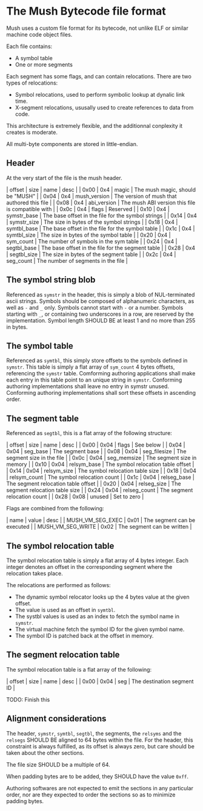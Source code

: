 # The Mush Bytecode file format

Mush uses a custom file format for its bytecode, not unlike ELF or similar
machine code object files.

Each file contains:

 * A symbol table
 * One or more segments

Each segment has some flags, and can contain relocations.
There are two types of relocations:

 * Symbol relocations, used to perform symbolic lookup at dynalic link time.
 * X-segment relocations, ususally used to create references to data from code.

This architecture is extremely flexible, and the additionnal conplexity it creates
is moderate.

All multi-byte components are stored in little-endian.

## Header

At the very start of the file is the mush header.

| offset  | size | name          | desc                                               |
| 0x00    | 0x4  | magic         | The mush magic, should be "MUSH"                   |
| 0x04    | 0x4  | mush_version  | The version of mush that authored this file        |
| 0x08    | 0x4  | abi_version   | The mush ABI version this file is compatible with  |
| 0x0c    | 0x4  | flags         | Reserved                                           |
| 0x10    | 0x4  | symstr_base   | The base offset in the file for the symbol strings |
| 0x14    | 0x4  | symstr_size   | The size in bytes of the symbol strings            |
| 0x18    | 0x4  | symtbl_base   | The base offset in the file for the symbol table   |
| 0x1c    | 0x4  | symtbl_size   | The size in bytes of the symbol table              |
| 0x20    | 0x4  | sym_count     | The number of symbols in the sym table             |
| 0x24    | 0x4  | segtbl_base   | The base offset in the file for the segment table  |
| 0x28    | 0x4  | segtbl_size   | The size in bytes of the segment table             |
| 0x2c    | 0x4  | seg_count     | The number of segments in the file                 |

## The symbol string blob

Referenced as `symstr` in the header, this is simply a blob of NUL-terminated
ascii strings. Symbols should be composed of alphanumeric characters, as well as `-` and `_` only.
Symbols cannot start with `-` or a number. Symbols starting with `_`, or containing two underscores
in a row, are reserved by the implementation. Symbol length SHOULD BE at least 1 and no more than
255 in bytes.

## The symbol table

Referenced as `symtbl`, this simply store offsets to the symbols defined in `symstr`.
This table is simply a flat array of `sym_count` 4 bytes offsets, referencing the `symstr`
table. Comforming authoring applications shall make each entry in this table point to
an unique string in `symstr`. Conforming authoring implementations shall leave no entry in
symstr unused. Conforming authoring implementations shall sort these offsets in ascending order.

## The segment table

Referenced as `segtbl`, this is a flat array of the following structure:

| offset | size | name         | desc                                |
| 0x00   | 0x04 | flags        | See below                           |
| 0x04   | 0x04 | seg_base     | The segment base                    |
| 0x08   | 0x04 | seg_filesize | The segment size in the file        |
| 0x0c   | 0x04 | seg_memsize  | The segment size in memory          |
| 0x10   | 0x04 | relsym_base  | The symbol relocation table offset  |
| 0x14   | 0x04 | relsym_size  | The symbol relocation table size    |
| 0x18   | 0x04 | relsym_count | The symbol relocation count         |
| 0x1c   | 0x04 | relseg_base  | The segment relocation table offset |
| 0x20   | 0x04 | relseg_size  | The segment relocation table size   |
| 0x24   | 0x04 | relseg_count | The segment relocation count        |
| 0x28   | 0x08 | unused       | Set to zero                         |

Flags are combined from the following:

| name              | value | desc                        |
| MUSH_VM_SEG_EXEC  | 0x01  | The segment can be executed |
| MUSH_VM_SEG_WRITE | 0x02  | The segment can be written  |

## The symbol relocation table

The symbol relocation table is simply a flat array of 4 bytes integer.
Each integer denotes an offset in the corresponding segment where the relocation
takes place.

The relocations are performed as follows:

 * The dynamic symbol relocator looks up the 4 bytes value at the given offset.
 * The value is used as an offset in `symtbl`.
 * The systbl values is used as an index to fetch the symbol name in `symstr`.
 * The virtual machine fetch the symbol ID for the given symbol name.
 * The symbol ID is patched back at the offset in memory.

## The segment relocation table

The symbol relocation table is a flat array of the following:

| offset | size | name | desc                       |
| 0x00   | 0x04 | seg  | The destination segment ID |

TODO: Finish this

## Alignment considerations

The header, `symstr`, `symtbl`, `segtbl`, the segments, the `relsyms` and the `relsegs`
SHOULD BE aligned to 64 bytes within the file. For the header, this constraint is always
fulfilled, as its offset is always zero, but care should be taken about the other
sections.

The file size SHOULD be a multiple of 64.

When padding bytes are to be added, they SHOULD have the value `0xff`.

Authoring softwares are not expected to emit the sections in any particular order,
nor are they expected to order the sections so as to minimize padding bytes.
